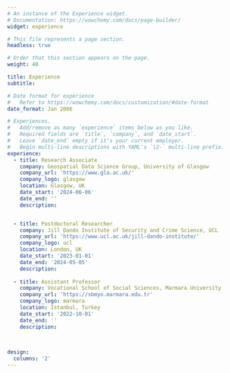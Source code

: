```yaml
---
# An instance of the Experience widget.
# Documentation: https://wowchemy.com/docs/page-builder/
widget: experience

# This file represents a page section.
headless: true

# Order that this section appears on the page.
weight: 40

title: Experience
subtitle:

# Date format for experience
#   Refer to https://wowchemy.com/docs/customization/#date-format
date_format: Jan 2006

# Experiences.
#   Add/remove as many `experience` items below as you like.
#   Required fields are `title`, `company`, and `date_start`.
#   Leave `date_end` empty if it's your current employer.
#   Begin multi-line descriptions with YAML's `|2-` multi-line prefix.
experience:
  - title: Research Associate 
    company: Geospatial Data Science Group, University of Glasgow
    company_url: 'https://www.gla.ac.uk/'
    company_logo: glasgow
    location: Glasgow, UK
    date_start: '2024-06-06'
    date_end: ''
    description: 


  - title: Postdoctoral Researcher
    company: Jill Dando Institute of Security and Crime Science, UCL
    company_url: 'https://www.ucl.ac.uk/jill-dando-institute/'
    company_logo: ucl
    location: London, UK
    date_start: '2023-01-01'
    date_end: '2024-05-05'
    description: 
    
  - title: Assistant Professor
    company: Vocational School of Social Sciences, Marmara University
    company_url: 'https://sbmyo.marmara.edu.tr'
    company_logo: marmara
    location: Istanbul, Turkey
    date_start: '2022-10-01'
    date_end: ''
    description: 
    
        

design:
  columns: '2'
---
```

